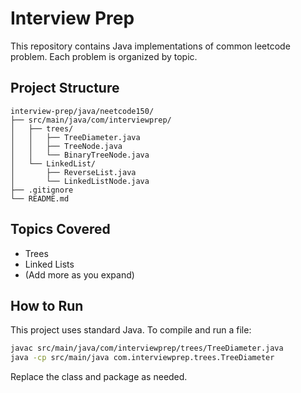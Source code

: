 # Interview Prep

This repository contains Java implementations of common leetcode problem. Each problem is organized by topic.

## Project Structure

```
interview-prep/java/neetcode150/
├── src/main/java/com/interviewprep/
│   ├── trees/
│   │   ├── TreeDiameter.java
│   │   ├── TreeNode.java
│   │   └── BinaryTreeNode.java
│   └── LinkedList/
│       ├── ReverseList.java
│       └── LinkedListNode.java
├── .gitignore
└── README.md
```

## Topics Covered
- Trees
- Linked Lists
- (Add more as you expand)

## How to Run

This project uses standard Java. To compile and run a file:

```bash
javac src/main/java/com/interviewprep/trees/TreeDiameter.java
java -cp src/main/java com.interviewprep.trees.TreeDiameter
```

Replace the class and package as needed.
